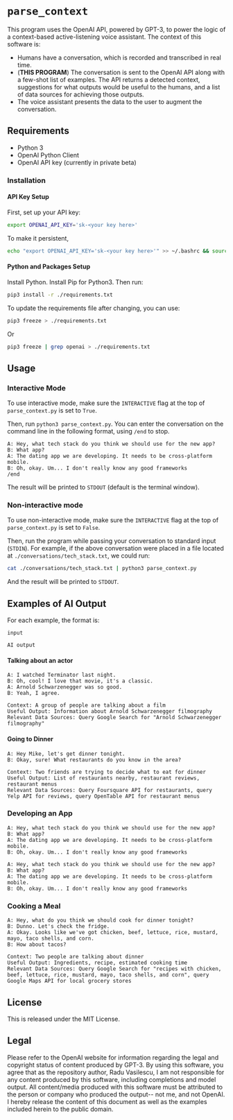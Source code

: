 # `parse_context`

This program uses the OpenAI API, powered by GPT-3, to power the logic of a context-based
active-listening voice assistant. The context of this software is:

- Humans have a conversation, which is recorded and transcribed in real time.
- (**THIS PROGRAM**) The conversation is sent to the OpenAI API along with a few-shot list of examples. The API returns a 
detected context, suggestions for what outputs would be useful to the humans, and a list of data sources 
for achieving those outputs.
- The voice assistant presents the data to the user to augment the conversation.

## Requirements

- Python 3
- OpenAI Python Client
- OpenAI API key (currently in private beta)

### Installation

#### API Key Setup

First, set up your API key:

```bash
export OPENAI_API_KEY='sk-<your key here>'
```

To make it persistent,

```bash
echo "export OPENAI_API_KEY='sk-<your key here>'" >> ~/.bashrc && source ~/.bashrc
```

#### Python and Packages Setup

Install Python. Install Pip for Python3. Then run:

```bash
pip3 install -r ./requirements.txt
```

To update the requirements file after changing, you can use:

```bash
pip3 freeze > ./requirements.txt
```

Or

```bash
pip3 freeze | grep openai > ./requirements.txt
```

## Usage

### Interactive Mode

To use interactive mode, make sure the `INTERACTIVE` flag at the top of `parse_context.py` is set to `True`.

Then, run `python3 parse_context.py`. You can enter the conversation on the command line
in the following format, using `/end` to stop.

```
A: Hey, what tech stack do you think we should use for the new app?
B: What app?
A: The dating app we are developing. It needs to be cross-platform mobile.
B: Oh, okay. Um... I don't really know any good frameworks
/end
```

The result will be printed to `STDOUT` (default is the terminal window).

### Non-interactive mode

To use non-interactive mode, make sure the `INTERACTIVE` flag at the top of `parse_context.py` is set to `False`.

Then, run the program while passing your conversation to standard input (`STDIN`). For example, if the above
conversation were placed in a file located at `./conversations/tech_stack.txt`, we could run:

```bash
cat ./conversations/tech_stack.txt | python3 parse_context.py
```

And the result will be printed to `STDOUT`.

## Examples of AI Output

For each example, the format is:

```
input
```

```
AI output
```

#### Talking about an actor
```
A: I watched Terminator last night.
B: Oh, cool! I love that movie, it's a classic.
A: Arnold Schwarzenegger was so good.
B: Yeah, I agree.
```
```
Context: A group of people are talking about a film
Useful Output: Information about Arnold Schwarzenegger filmography
Relevant Data Sources: Query Google Search for "Arnold Schwarzenegger filmography"
```

#### Going to Dinner
```
A: Hey Mike, let's get dinner tonight.
B: Okay, sure! What restaurants do you know in the area?
```
```
Context: Two friends are trying to decide what to eat for dinner
Useful Output: List of restaurants nearby, restaurant reviews, restaurant menus
Relevant Data Sources: Query Foursquare API for restaurants, query Yelp API for reviews, query OpenTable API for restaurant menus
```

### Developing an App
```
A: Hey, what tech stack do you think we should use for the new app?
B: What app?
A: The dating app we are developing. It needs to be cross-platform mobile.
B: Oh, okay. Um... I don't really know any good frameworks
```
```
A: Hey, what tech stack do you think we should use for the new app?
B: What app?
A: The dating app we are developing. It needs to be cross-platform mobile.
B: Oh, okay. Um... I don't really know any good frameworks
```

### Cooking a Meal
```
A: Hey, what do you think we should cook for dinner tonight?
B: Dunno. Let's check the fridge.
A: Okay. Looks like we've got chicken, beef, lettuce, rice, mustard, mayo, taco shells, and corn.
B: How about tacos?
```
```
Context: Two people are talking about dinner
Useful Output: Ingredients, recipe, estimated cooking time
Relevant Data Sources: Query Google Search for "recipes with chicken, beef, lettuce, rice, mustard, mayo, taco shells, and corn", query Google Maps API for local grocery stores
```

## License

This is released under the MIT License.

## Legal

Please refer to the OpenAI website for information regarding the legal and copyright status of content produced by GPT-3.
By using this software, you agree that as the repository author, Radu Vasilescu, I am not responsible for any content
produced by this software, including completions and model output. All content/media produced with this software must
be attributed to the person or company who produced the output-- not me, and not OpenAI.
I hereby release the content of this document as well as the examples included herein to the public domain.
